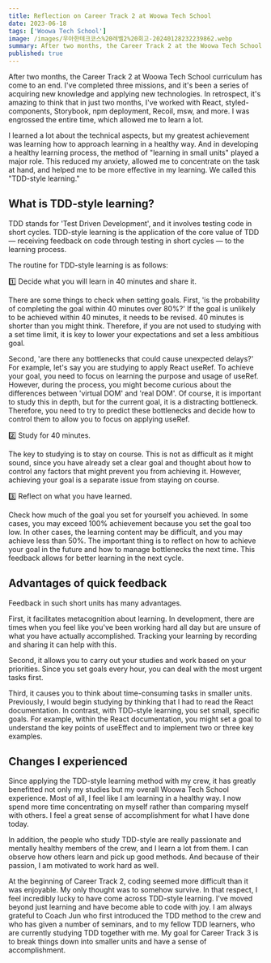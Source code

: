 ```yaml
---
title: Reflection on Career Track 2 at Woowa Tech School
date: 2023-06-18
tags: ['Woowa Tech School']
image: /images/우아한테크코스%20레벨2%20회고-20240128232239862.webp
summary: After two months, the Career Track 2 at the Woowa Tech School curriculum has come to an end. I've completed three missions, and it's been a series of acquiring new knowledge and applying new technologies. It's amazing to think that in just two months, I've worked with React, styled-components, Storybook, NPM deployment, Recoil, msw, and more.
published: true
---
```


After two months, the Career Track 2 at Woowa Tech School curriculum has come to an end. I've completed three missions, and it's been a series of acquiring new knowledge and applying new technologies. In retrospect, it's amazing to think that in just two months, I've worked with React, styled-components, Storybook, npm deployment, Recoil, msw, and more. I was engrossed the entire time, which allowed me to learn a lot.

I learned a lot about the technical aspects, but my greatest achievement was learning how to approach learning in a healthy way. And in developing a healthy learning process, the method of "learning in small units" played a major role. This reduced my anxiety, allowed me to concentrate on the task at hand, and helped me to be more effective in my learning. We called this "TDD-style learning."

## What is TDD-style learning?

TDD stands for 'Test Driven Development', and it involves testing code in short cycles. TDD-style learning is the application of the core value of TDD — receiving feedback on code through testing in short cycles — to the learning process.

The routine for TDD-style learning is as follows:

1️⃣ Decide what you will learn in 40 minutes and share it.

There are some things to check when setting goals. First, 'is the probability of completing the goal within 40 minutes over 80%?' If the goal is unlikely to be achieved within 40 minutes, it needs to be revised. 40 minutes is shorter than you might think. Therefore, if you are not used to studying with a set time limit, it is key to lower your expectations and set a less ambitious goal.

Second, 'are there any bottlenecks that could cause unexpected delays?' For example, let's say you are studying to apply React useRef. To achieve your goal, you need to focus on learning the purpose and usage of useRef. However, during the process, you might become curious about the differences between 'virtual DOM' and 'real DOM'. Of course, it is important to study this in depth, but for the current goal, it is a distracting bottleneck. Therefore, you need to try to predict these bottlenecks and decide how to control them to allow you to focus on applying useRef.

2️⃣ Study for 40 minutes.

The key to studying is to stay on course. This is not as difficult as it might sound, since you have already set a clear goal and thought about how to control any factors that might prevent you from achieving it. However, achieving your goal is a separate issue from staying on course.

3️⃣ Reflect on what you have learned.

Check how much of the goal you set for yourself you achieved. In some cases, you may exceed 100% achievement because you set the goal too low. In other cases, the learning content may be difficult, and you may achieve less than 50%. The important thing is to reflect on how to achieve your goal in the future and how to manage bottlenecks the next time. This feedback allows for better learning in the next cycle.

## Advantages of quick feedback

Feedback in such short units has many advantages.

First, it facilitates metacognition about learning. In development, there are times when you feel like you've been working hard all day but are unsure of what you have actually accomplished. Tracking your learning by recording and sharing it can help with this.

Second, it allows you to carry out your studies and work based on your priorities. Since you set goals every hour, you can deal with the most urgent tasks first.

Third, it causes you to think about time-consuming tasks in smaller units. Previously, I would begin studying by thinking that I had to read the React documentation. In contrast, with TDD-style learning, you set small, specific goals. For example, within the React documentation, you might set a goal to understand the key points of useEffect and to implement two or three key examples.

## Changes I experienced

Since applying the TDD-style learning method with my crew, it has greatly benefitted not only my studies but my overall Woowa Tech School experience. Most of all, I feel like I am learning in a healthy way. I now spend more time concentrating on myself rather than comparing myself with others. I feel a great sense of accomplishment for what I have done today.

In addition, the people who study TDD-style are really passionate and mentally healthy members of the crew, and I learn a lot from them. I can observe how others learn and pick up good methods. And because of their passion, I am motivated to work hard as well.

At the beginning of Career Track 2, coding seemed more difficult than it was enjoyable. My only thought was to somehow survive. In that respect, I feel incredibly lucky to have come across TDD-style learning. I've moved beyond just learning and have become able to code with joy. I am always grateful to Coach Jun who first introduced the TDD method to the crew and who has given a number of seminars, and to my fellow TDD learners, who are currently studying TDD together with me. My goal for Career Track 3 is to break things down into smaller units and have a sense of accomplishment.
